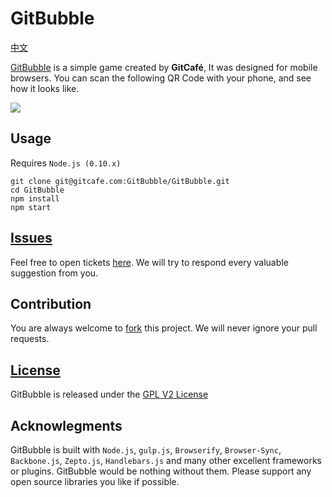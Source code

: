 # GitBubble

[中文](./readme.zh-CN.md)

[GitBubble](http://gitbubble.gitcafe.io) is a simple game created by **GitCafé**, It was designed for mobile browsers. You can scan the following QR Code with your phone, and see how it looks like. 

![](https://gitcafe.com/GitBubble/GitBubble/raw/master/app/image/qrcode.png)

## Usage

Requires `Node.js (0.10.x)`

```
git clone git@gitcafe.com:GitBubble/GitBubble.git
cd GitBubble
npm install
npm start
```

## [Issues](https://gitcafe.com/GitBubble/GitBubble/tickets)

Feel free to open tickets [here](https://gitcafe.com/GitBubble/GitBubble/tickets). We will try to respond every valuable suggestion from you.

## Contribution

You are always welcome to [fork](https://gitcafe.com/GitBubble/GitBubble/fork) this project. We will never ignore your pull requests. 

## [License](./LICENSE)

GitBubble is released under the [GPL V2 License](./LICENSE)

## Acknowlegments

GitBubble is built with `Node.js`, `gulp.js`, `Browserify`, `Browser-Sync`, `Backbone.js`, `Zepto.js`, `Handlebars.js` and many other excellent frameworks or plugins. GitBubble would be nothing without them. Please support any open source libraries you like if possible.

